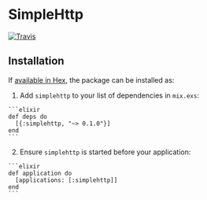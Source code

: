 # SimpleHttp

[![Travis](https://travis-ci.org/alexandrubagu/simplehttp.svg)](https://travis-ci.org/alexandrubagu/simplehttp)

## Installation

If [available in Hex](https://hex.pm/docs/publish), the package can be installed as:

  1. Add `simplehttp` to your list of dependencies in `mix.exs`:

    ```elixir
    def deps do
      [{:simplehttp, "~> 0.1.0"}]
    end
    ```

  2. Ensure `simplehttp` is started before your application:

    ```elixir
    def application do
      [applications: [:simplehttp]]
    end
    ```

